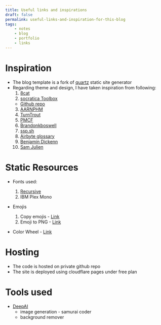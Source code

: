 ```yaml
---
title: Useful links and inspirations
draft: false
permalink: useful-links-and-inspiration-for-this-blog
tags:
    - notes
    - blog
    - portfolio
    - links
---
```


# Inspiration

- The blog template is a fork of [quartz](https://github.com/jackyzha0/quartz) static site generator
- Regarding theme and design, I have taken inspiration from following:
  1. [8cat](https://8cat.life/)
  2. [socratica Toolbox](https://toolbox.socratica.info/)
    - [Github repo](https://github.com/Socratica-Org/toolbox/tree/main)
  3. [AARNPHM](https://aarnphm.xyz/)
  4. [TurnTrout](https://turntrout.com/about)
  5. [PMCF](https://www.pmcf.xyz/topo-da-mente/)
  6. [Brandonkboswell](https://brandonkboswell.com/)
  7. [ssp.sh](https://www.ssp.sh/)
  8. [Airbyte glossary](https://glossary.airbyte.com/)
  9. [Benjamin Dickenn](https://benjdd.com/)
  10. [Sam Julien](https://www.samjulien.com/writing/)

# Static Resources
- Fonts used:
  1. [Recursive](https://www.recursive.design/)
  2. IBM Plex Mono

- Emojis
  1. Copy emojis - [Link](https://getemoji.com/)
  2. Emoji to PNG - [Link](https://emoji.aranja.com/)

- Color Wheel - [Link](https://www.canva.com/colors/color-wheel/)

# Hosting

- The code is hosted on private github repo
- The site is deployed using cloudflare pages under free plan

# Tools used

- [DeepAI](https://deepai.org/)
  - image generation - samurai coder
  - background remover
